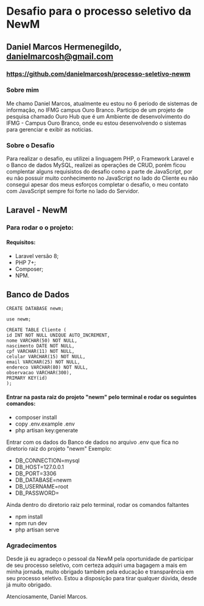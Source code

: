 # Desafio para o processo seletivo da NewM

## Daniel Marcos Hermenegildo, danielmarcosh@gmail.com
### https://github.com/danielmarcosh/processo-seletivo-newm

### Sobre mim
 Me chamo Daniel Marcos, atualmente eu estou no 6 periodo de sistemas de informação, no IFMG campus Ouro Branco. Participo de um projeto de pesquisa chamado Ouro Hub que é um Ambiente de desenvolvimento do IFMG - Campus Ouro Branco, onde eu estou desenvolvendo o sistemas para gerenciar e exibir as noticias.

### Sobre o Desafio
Para realizar o desafio, eu utilizei a linguagem PHP, o Framework Laravel e o Banco de dados MySQL, realizei as operações de CRUD, porém ficou complentar alguns requisistos do desafio como a parte de JavaScript, por eu não possuir muito conhecimento no JavaScript no lado do Cliente eu não consegui apesar dos meus esforços completar o desafio, o meu contato com JavaScript sempre foi forte no lado do Servidor.

## Laravel - NewM
### Para rodar o o projeto: 
#### Requisitos:

* Laravel versão 8;
* PHP 7+;
* Composer;
* NPM.

## Banco de Dados
```
CREATE DATABASE newm;

use newm;

CREATE TABLE Cliente (
id INT NOT NULL UNIQUE AUTO_INCREMENT,
nome VARCHAR(50) NOT NULL,
nascimento DATE NOT NULL,
cpf VARCHAR(11) NOT NULL,
celular VARCHAR(15) NOT NULL,
email VARCHAR(25) NOT NULL,
endereco VARCHAR(80) NOT NULL,
observacao VARCHAR(300),
PRIMARY KEY(id)
);
```

#### Entrar na pasta raiz do projeto "newm" pelo terminal e rodar os seguintes comandos:

- composer install
- copy .env.example .env
- php artisan key:generate

Entrar com os dados do Banco de dados no arquivo .env que fica no diretorio raiz do projeto "newm"
Exemplo:

- DB_CONNECTION=mysql
- DB_HOST=127.0.0.1
- DB_PORT=3306
- DB_DATABASE=newm
- DB_USERNAME=root
- DB_PASSWORD=

Ainda dentro do diretorio raiz pelo terminal, rodar os comandos faltantes

- npm install 
- npm run dev
- php artisan serve


### Agradecimentos
Desde já eu agradeço o pessoal da NewM pela oportunidade de participar de seu processo seletivo, com certeza adquiri uma bagagem a mais em minha jornada, muito obrigado também pela educação e transparência em seu processo seletivo.
Estou a disposição para tirar qualquer dúvida, desde já muito obrigado.

Atenciosamente, Daniel Marcos.
